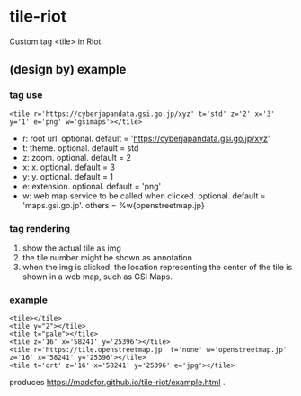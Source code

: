 # tile-riot
Custom tag &lt;tile> in Riot

## (design by) example

### tag use
```
<tile r='https://cyberjapandata.gsi.go.jp/xyz' t='std' z='2' x='3' y='1' e='png' w='gsimaps'></tile>
```
- r: root url. optional. default = 'https://cyberjapandata.gsi.go.jp/xyz'
- t: theme. optional. default = std
- z: zoom. optional. default = 2
- x: x. optional. default = 3
- y: y. optional. default = 1
- e: extension. optional. default = 'png'
- w: web map service to be called when clicked. optional. default = 'maps.gsi.go.jp'. others = %w{openstreetmap.jp}

### tag rendering
1. show the actual tile as img
2. the tile number might be shown as annotation
3. when the img is clicked, the location representing the center of the tile is shown in a web map, such as GSI Maps.

### example
```
<tile></tile>
<tile y="2"></tile>
<tile t="pale"></tile>
<tile z='16' x='58241' y='25396'></tile>
<tile r='https://tile.openstreetmap.jp' t='none' w='openstreetmap.jp' z='16' x='58241' y='25396'></tile>
<tile t='ort' z='16' x='58241' y='25396' e='jpg'></tile>
```
produces https://madefor.github.io/tile-riot/example.html .
